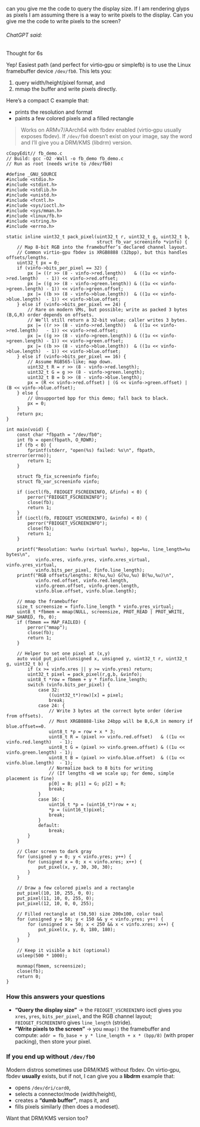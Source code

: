 can you give me the code to query the display size.  If I am rendering glyps as pixels I am assuming there is a way to write pixels to the display.  Can you give me the code to write pixels to the screen?



###### ChatGPT said:

Thought for 6s

Yep! Easiest path (and perfect for virtio‑gpu or simplefb) is to use the Linux framebuffer device `/dev/fb0`. This lets you:

1. query width/height/pixel format, and
2. mmap the buffer and write pixels directly.

Here’s a compact C example that:

- prints the resolution and format
- paints a few colored pixels and a filled rectangle

> Works on ARMv7/AArch64 with fbdev enabled (virtio‑gpu usually exposes fbdev). If `/dev/fb0` doesn’t exist on your image, say the word and I’ll give you a DRM/KMS (libdrm) version.

```
cCopyEdit// fb_demo.c
// Build: gcc -O2 -Wall -o fb_demo fb_demo.c
// Run as root (needs write to /dev/fb0)

#define _GNU_SOURCE
#include <stdio.h>
#include <stdint.h>
#include <stdlib.h>
#include <unistd.h>
#include <fcntl.h>
#include <sys/ioctl.h>
#include <sys/mman.h>
#include <linux/fb.h>
#include <string.h>
#include <errno.h>

static inline uint32_t pack_pixel(uint32_t r, uint32_t g, uint32_t b,
                                  struct fb_var_screeninfo *vinfo) {
    // Map 8-bit RGB into the framebuffer’s declared channel layout.
    // Common virtio-gpu fbdev is XRGB8888 (32bpp), but this handles offsets/lengths.
    uint32_t px = 0;
    if (vinfo->bits_per_pixel == 32) {
        px |= ((r >> (8 - vinfo->red.length))   & ((1u << vinfo->red.length)   - 1)) << vinfo->red.offset;
        px |= ((g >> (8 - vinfo->green.length)) & ((1u << vinfo->green.length) - 1)) << vinfo->green.offset;
        px |= ((b >> (8 - vinfo->blue.length))  & ((1u << vinfo->blue.length)  - 1)) << vinfo->blue.offset;
    } else if (vinfo->bits_per_pixel == 24) {
        // Rare on modern VMs, but possible; write as packed 3 bytes (B,G,R) order depends on offsets.
        // We’ll still return a 32-bit value; caller writes 3 bytes.
        px |= ((r >> (8 - vinfo->red.length))   & ((1u << vinfo->red.length)   - 1)) << vinfo->red.offset;
        px |= ((g >> (8 - vinfo->green.length)) & ((1u << vinfo->green.length) - 1)) << vinfo->green.offset;
        px |= ((b >> (8 - vinfo->blue.length))  & ((1u << vinfo->blue.length)  - 1)) << vinfo->blue.offset;
    } else if (vinfo->bits_per_pixel == 16) {
        // Assume RGB565-like; map down.
        uint32_t R = r >> (8 - vinfo->red.length);
        uint32_t G = g >> (8 - vinfo->green.length);
        uint32_t B = b >> (8 - vinfo->blue.length);
        px = (R << vinfo->red.offset) | (G << vinfo->green.offset) | (B << vinfo->blue.offset);
    } else {
        // Unsupported bpp for this demo; fall back to black.
        px = 0;
    }
    return px;
}

int main(void) {
    const char *fbpath = "/dev/fb0";
    int fb = open(fbpath, O_RDWR);
    if (fb < 0) {
        fprintf(stderr, "open(%s) failed: %s\n", fbpath, strerror(errno));
        return 1;
    }

    struct fb_fix_screeninfo finfo;
    struct fb_var_screeninfo vinfo;

    if (ioctl(fb, FBIOGET_FSCREENINFO, &finfo) < 0) {
        perror("FBIOGET_FSCREENINFO");
        close(fb);
        return 1;
    }
    if (ioctl(fb, FBIOGET_VSCREENINFO, &vinfo) < 0) {
        perror("FBIOGET_VSCREENINFO");
        close(fb);
        return 1;
    }

    printf("Resolution: %ux%u (virtual %ux%u), bpp=%u, line_length=%u bytes\n",
           vinfo.xres, vinfo.yres, vinfo.xres_virtual, vinfo.yres_virtual,
           vinfo.bits_per_pixel, finfo.line_length);
    printf("RGB offsets/lengths: R(%u,%u) G(%u,%u) B(%u,%u)\n",
           vinfo.red.offset, vinfo.red.length,
           vinfo.green.offset, vinfo.green.length,
           vinfo.blue.offset, vinfo.blue.length);

    // mmap the framebuffer
    size_t screensize = finfo.line_length * vinfo.yres_virtual;
    uint8_t *fbmem = mmap(NULL, screensize, PROT_READ | PROT_WRITE, MAP_SHARED, fb, 0);
    if (fbmem == MAP_FAILED) {
        perror("mmap");
        close(fb);
        return 1;
    }

    // Helper to set one pixel at (x,y)
    auto void put_pixel(unsigned x, unsigned y, uint32_t r, uint32_t g, uint32_t b) {
        if (x >= vinfo.xres || y >= vinfo.yres) return;
        uint32_t pixel = pack_pixel(r,g,b, &vinfo);
        uint8_t *row = fbmem + y * finfo.line_length;
        switch (vinfo.bits_per_pixel) {
            case 32:
                ((uint32_t*)row)[x] = pixel;
                break;
            case 24: {
                // Write 3 bytes at the correct byte order (derive from offsets).
                // Most XRGB8888-like 24bpp will be B,G,R in memory if blue.offset==0.
                uint8_t *p = row + x * 3;
                uint8_t R = (pixel >> vinfo.red.offset)   & ((1u << vinfo.red.length)   - 1);
                uint8_t G = (pixel >> vinfo.green.offset) & ((1u << vinfo.green.length) - 1);
                uint8_t B = (pixel >> vinfo.blue.offset)  & ((1u << vinfo.blue.length)  - 1);
                // Normalize back to 8 bits for writing
                // (If lengths <8 we scale up; for demo, simple placement is fine)
                p[0] = B; p[1] = G; p[2] = R;
                break;
            }
            case 16: {
                uint16_t *p = (uint16_t*)row + x;
                *p = (uint16_t)pixel;
                break;
            }
            default:
                break;
        }
    }

    // Clear screen to dark gray
    for (unsigned y = 0; y < vinfo.yres; y++) {
        for (unsigned x = 0; x < vinfo.xres; x++) {
            put_pixel(x, y, 30, 30, 30);
        }
    }

    // Draw a few colored pixels and a rectangle
    put_pixel(10, 10, 255, 0, 0);
    put_pixel(11, 10, 0, 255, 0);
    put_pixel(12, 10, 0, 0, 255);

    // Filled rectangle at (50,50) size 200x100, color teal
    for (unsigned y = 50; y < 150 && y < vinfo.yres; y++) {
        for (unsigned x = 50; x < 250 && x < vinfo.xres; x++) {
            put_pixel(x, y, 0, 180, 180);
        }
    }

    // Keep it visible a bit (optional)
    usleep(500 * 1000);

    munmap(fbmem, screensize);
    close(fb);
    return 0;
}
```

### How this answers your questions

- **“Query the display size”** → the `FBIOGET_VSCREENINFO` ioctl gives you `xres`, `yres`, `bits_per_pixel`, and the RGB channel layout; `FBIOGET_FSCREENINFO` gives `line_length` (stride).
- **“Write pixels to the screen”** → you `mmap()` the framebuffer and compute:
   `addr = fb_base + y * line_length + x * (bpp/8)` (with proper packing), then store your pixel.

### If you end up without `/dev/fb0`

Modern distros sometimes use DRM/KMS without fbdev. On virtio‑gpu, fbdev **usually** exists, but if not, I can give you a **libdrm** example that:

- opens `/dev/dri/card0`,
- selects a connector/mode (width/height),
- creates a **“dumb buffer”**, maps it, and
- fills pixels similarly (then does a modeset).

Want that DRM/KMS version too?